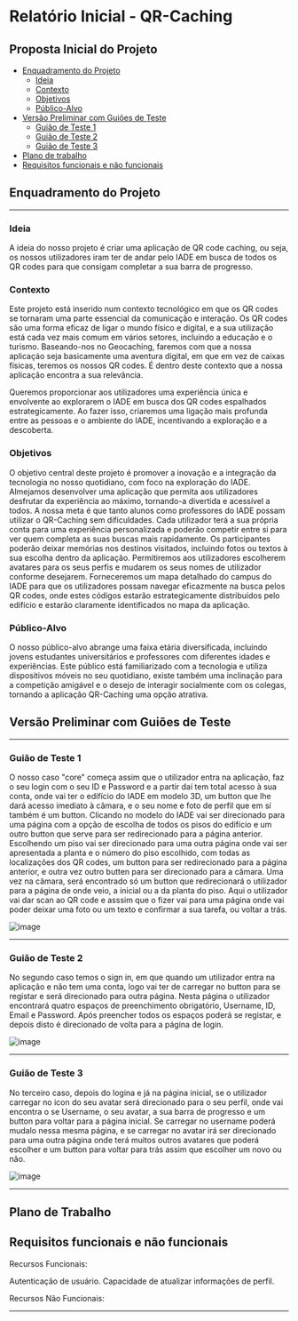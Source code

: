# Relatório Inicial - QR-Caching

## Proposta Inicial do Projeto <!-- omit in toc -->

- [Enquadramento do Projeto](#enquadramento-do-projeto)
  - [Ideia](#ideia)
  - [Contexto](#contexto)
  - [Objetivos](#objetivos)
  - [Público-Alvo](#Público-alvo)
- [Versão Preliminar com Guiões de Teste](#versão-preliminar-com-guiões-de-teste)
  - [Guião de Teste 1](#Guião-de-Teste-1)
  - [Guião de Teste 2](#Guião-de-Teste-2)
  - [Guião de Teste 3](#Guião-de-Teste-3)
- [Plano de trabalho](#plano-de-trabalho)
- [Requisitos funcionais e não funcionais](#requisitos-funcionais-e-nao-funcionais)


## Enquadramento do Projeto

-------------------------------------------------------------


### Ideia

  A ideia do nosso projeto é criar uma aplicação de QR code caching, ou seja, os nossos utilizadores iram ter de andar pelo IADE em busca de todos os QR codes para que consigam completar a sua barra de progresso.

### Contexto

Este projeto está inserido num contexto tecnológico em que os QR codes se tornaram uma parte essencial da comunicação e interação. Os QR codes são uma forma eficaz de ligar o mundo físico e digital, e a sua utilização está cada vez mais comum em vários setores, incluindo a educação e o turismo. Baseando-nos no Geocaching, faremos com que a nossa aplicaçáo seja basicamente uma aventura digital, em que em vez de caixas físicas, teremos os nossos QR codes. É dentro deste contexto que a nossa aplicação encontra a sua relevância.

Queremos proporcionar aos utilizadores uma experiência única e envolvente ao explorarem o IADE em busca dos QR codes espalhados estrategicamente. Ao fazer isso, criaremos uma ligação mais profunda entre as pessoas e o ambiente do IADE, incentivando a exploração e a descoberta.

### Objetivos

  O objetivo central deste projeto é promover a inovação e a integração da tecnologia no nosso quotidiano, com foco na exploração do IADE. Almejamos desenvolver uma aplicação que permita aos utilizadores desfrutar da experiência ao máximo, tornando-a divertida e acessível a todos. A nossa meta é que tanto alunos como professores do IADE possam utilizar o QR-Caching sem dificuldades.
Cada utilizador terá a sua própria conta para uma experiência personalizada e poderão competir entre si para ver quem completa as suas buscas mais rapidamente. Os participantes poderão deixar memórias nos destinos visitados, incluindo fotos ou textos à sua escolha dentro da aplicação. Permitiremos aos utilizadores escolherem avatares para os seus perfis e mudarem os seus nomes de utilizador conforme desejarem. Forneceremos um mapa detalhado do campus do IADE para que os utilizadores possam navegar eficazmente na busca pelos QR codes, onde estes códigos estarão estrategicamente distribuídos pelo edifício e estarão claramente identificados no mapa da aplicação. 

### Público-Alvo

O nosso público-alvo abrange uma faixa etária diversificada, incluindo jovens estudantes universitários e professores com diferentes idades e experiências.  Este público está familiarizado com a tecnologia e utiliza dispositivos móveis no seu quotidiano, existe também uma inclinação para a competição amigável e o desejo de interagir socialmente com os colegas, tornando a aplicação QR-Caching uma opção atrativa.


## Versão Preliminar com Guiões de Teste

-----------------------------------------------------------

### Guião de Teste 1

O nosso caso "core" começa assim que o utilizador entra na aplicação, faz o seu login com o seu ID e Password e a partir daí tem total acesso à sua conta, onde vai ter o edifício do IADE em modelo 3D, um button que lhe dará acesso imediato à câmara, e o seu nome e foto de perfil que em sí também é um button. Clicando no modelo do IADE vai ser direcionado para uma página com a opção de escolha de todos os pisos do edifício e um outro button que serve para ser redirecionado para a página anterior. Escolhendo um piso vai ser direcionado para uma outra página onde vai ser apresentada a planta e o número do piso escolhido, com todas as localizações dos QR codes, um button para ser redirecionado para a página anterior, e outra vez outro butten para ser direcionado para a câmara. Uma vez na câmara, será encontrado só um button que redirecionará o utilizador para a página de onde veio, a inicial ou a da planta do piso. Aqui o utilizador vai dar scan ao QR code e asssim que o fizer vai para uma página onde vai poder deixar uma foto ou um texto e confirmar a sua tarefa, ou voltar a trás. 

![image](https://github.com/Fang261/QR-Caching/assets/116730433/18973af9-4a27-4ebb-94fa-4153ea865b75)


--------------------------------------------------------
### Guião de Teste 2

No segundo caso temos o sign in, em que quando um utilizador entra na aplicação e não tem uma conta, logo vai ter de carregar no button para se registar e será direcionado para outra página. Nesta página o utilizador encontrará quatro espaços de preenchimento obrigatório, Username, ID, Email e Password. Após preencher todos os espaços poderá se registar, e depois disto é direcionado de volta para a página de login.

![image](https://github.com/Fang261/QR-Caching/assets/116730433/221d79a1-e9bb-46d9-bc0f-398a5d71d7f4)


----------------------------------------------------------
### Guião de Teste 3

No terceiro caso, depois do logina e já na página inicial, se o utilizador carregar no icon do seu avatar será direcionado para o seu perfil, onde vai encontra o se Username, o seu avatar, a sua barra de progresso e um button para voltar para a página inicial. Se carregar no username poderá mudalo nessa mesma página, e se carregar no avatar irá ser direcionado para uma outra página onde terá muitos outros avatares que poderá escolher e um button para voltar para trás assim que escolher um novo ou não.

![image](https://github.com/Fang261/QR-Caching/assets/116730433/58e9bf36-2453-47b5-97bf-1b2afec00a3d)

----------------------------------------------------------

## Plano de Trabalho

## Requisitos funcionais e não funcionais

Recursos Funcionais:

Autenticação de usuário.
Capacidade de atualizar informações de perfil.

Recursos Não Funcionais:




------------------------------------------------

